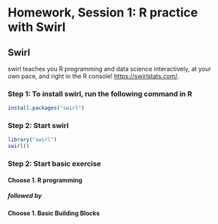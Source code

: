 Homework, Session 1: R practice with Swirl
================

Swirl
-----

swirl teaches you R programming and data science interactively, at your own pace, and right in the R console! <https://swirlstats.com/>.

### Step 1: To install swirl, run the following command in R

``` r
install.packages("swirl")
```

### Step 2: Start swirl

``` r
library("swirl")
swirl()
```

### Step 2: Start basic exercise

#### Choose 1. R programming

##### followed by

#### Choose 1. Basic Building Blocks
